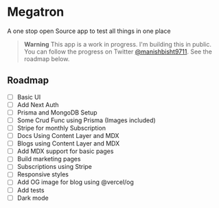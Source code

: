 # Megatron

A one stop open Source app to test all things in one place

> **Warning**
> This app is a work in progress. I'm building this in public. You can follow the progress on Twitter [@manishbisht9711](https://twitter.com/manishbisht9711).
> See the roadmap below.

## Roadmap

- [ ] Basic UI
- [ ] Add Next Auth
- [ ] Prisma and MongoDB Setup
- [ ] Some Crud Func using Prisma (Images included)
- [ ] Stripe for monthly Subscription
- [ ] Docs Using Content Layer and MDX
- [ ] Blogs using Content Layer and MDX
- [ ] Add MDX support for basic pages
- [ ] Build marketing pages
- [ ] Subscriptions using Stripe
- [ ] Responsive styles
- [ ] Add OG image for blog using @vercel/og
- [ ] Add tests
- [ ] Dark mode
